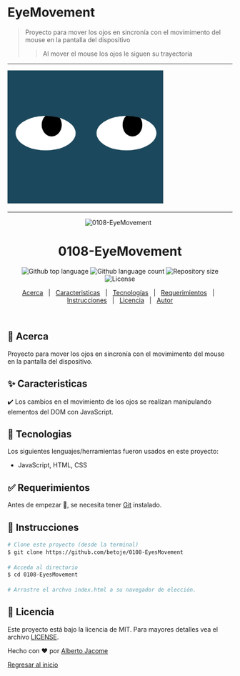 # EyeMovement

>Proyecto para mover los ojos en sincronía con el movimimento del mouse en la pantalla del dispositivo
>> Al mover el mouse los ojos le siguen su trayectoria

---
<img src="EyeMovement.jpg" style="width: 350px; height: 300px" >

---

<div align="center" id="top"> 
  <img src="./.github/app.gif" alt="0108-EyeMovement" />
  &#xa0;
</div>

<h1 align="center">0108-EyeMovement</h1>

<p align="center">
  <img alt="Github top language" src="https://img.shields.io/github/languages/top/betoje/0108-EyeMovement?color=56BEB8">

  <img alt="Github language count" src="https://img.shields.io/github/languages/count/betoje/0108-EyeMovement?color=56BEB8">

  <img alt="Repository size" src="https://img.shields.io/github/repo-size/betoje/0108-EyeMovement?color=56BEB8">

  <img alt="License" src="https://img.shields.io/github/license/betoje/0108-EyeMovement?color=56BEB8">
</p>


<p align="center">
  <a href="#dart-about">Acerca</a> &#xa0; | &#xa0; 
  <a href="#sparkles-features">Caracteristicas</a> &#xa0; | &#xa0;
  <a href="#rocket-technologies">Tecnologías</a> &#xa0; | &#xa0;
  <a href="#white_check_mark-requirements">Requerimientos</a> &#xa0; | &#xa0;
  <a href="#checkered_flag-starting">Instrucciones</a> &#xa0; | &#xa0;
  <a href="#memo-license">Licencia</a> &#xa0; | &#xa0;
  <a href="https://github.com/betoje" target="_blank">Autor</a>
</p>

<br>

## :dart: Acerca ##

Proyecto para mover los ojos en sincronía con el movimimento del mouse en la pantalla del dispositivo.

## :sparkles: Caracteristicas ##

:heavy_check_mark: Los cambios en el movimiento de los ojos se realizan manipulando elementos del DOM con JavaScript. 

## :rocket: Tecnologias ##

Los siguientes lenguajes/herramientas fueron usados en este proyecto:

- JavaScript, HTML, CSS

## :white_check_mark: Requerimientos ##

Antes de empezar :checkered_flag:, se necesita tener [Git](https://git-scm.com) instalado.

## :checkered_flag: Instrucciones ##

```bash
# Clone este proyecto (desde la terminal)
$ git clone https://github.com/betoje/0108-EyesMovement

# Acceda al directorio
$ cd 0108-EyesMovement

# Arrastre el archvo index.html a su navegador de elección.
```

## :memo: Licencia ##

Este proyecto está bajo la licencia de MIT. Para mayores detalles vea el archivo [LICENSE](LICENSE).

Hecho con :heart: por <a href="https://github.com/betoje" target="_blank">Alberto Jacome</a>&#xa0;

<a href="#top">Regresar al inicio</a>